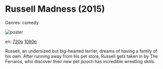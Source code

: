 # Russell Madness (2015)

Genres: comedy

![poster](http://image.tmdb.org/t/p/w500/2NKe1WqfsalEYdanoAuqQL5qTfy.jpg)

en:
  [720p](magnet:?xt=urn:btih:6a907cf71b6c63d75a994863624b2e3b52704428&dn=Russell+Madness+%282015%29+720p+BrRip+x264+-+YIFY&tr=udp%3A%2F%2Ftracker.openbittorrent.com%3A80%2Fannounce&tr=udp%3A%2F%2Fglotorrents.pw%3A6969%2Fannounce&tr=udp%3A%2F%2Ftracker.openbittorrent.com%3A80%2Fannounce&tr=udp%3A%2F%2Ftracker.opentrackr.org%3A1337%2Fannounce&tr=udp%3A%2F%2Fzer0day.to%3A1337%2Fannounce&tr=udp%3A%2F%2Ftracker.coppersurfer.tk%3A6969%2Fannounce)
  [1080p](magnet:?xt=urn:btih:3962349391398BB4B7F45EAE260637FB07C518FD&tr=udp://glotorrents.pw:6969/announce&tr=udp://tracker.opentrackr.org:1337/announce&tr=udp://torrent.gresille.org:80/announce&tr=udp://tracker.openbittorrent.com:80&tr=udp://tracker.coppersurfer.tk:6969&tr=udp://tracker.leechers-paradise.org:6969&tr=udp://p4p.arenabg.ch:1337&tr=udp://tracker.internetwarriors.net:1337)
  


Russell, an undersized but big-hearted terrier, dreams of having a family of his own. After running away from his pet store, Russell gets taken in by The Ferraros, who discover their new pet pooch has incredible wrestling skills.